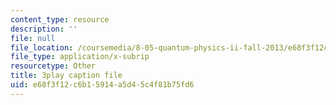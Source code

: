 ```yaml
---
content_type: resource
description: ''
file: null
file_location: /coursemedia/8-05-quantum-physics-ii-fall-2013/e68f3f12c6b15914a5d45c4f81b75fd6_TUenwZezzdk.vtt
file_type: application/x-subrip
resourcetype: Other
title: 3play caption file
uid: e68f3f12-c6b1-5914-a5d4-5c4f81b75fd6
---
```


